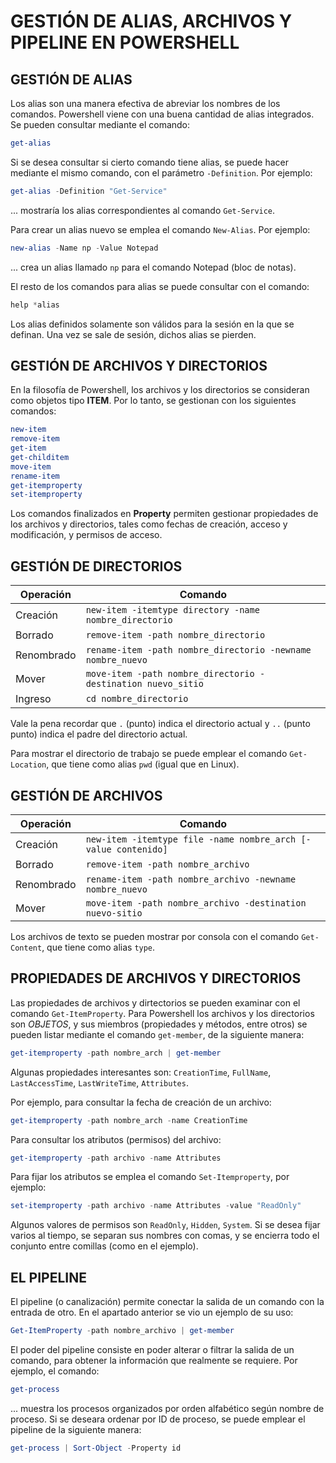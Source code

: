 # GESTIÓN DE ALIAS, ARCHIVOS Y PIPELINE EN POWERSHELL

## GESTIÓN DE ALIAS

Los alias son una manera efectiva de abreviar los nombres de los comandos.
Powershell viene con una buena cantidad de alias integrados. Se pueden
consultar mediante el comando:

```powershell
get-alias
```

Si se desea consultar si cierto comando tiene alias, se puede hacer mediante
el mismo comando, con el parámetro ``-Definition``. Por ejemplo:

```powershell
get-alias -Definition "Get-Service"
```

... mostraría los alias correspondientes al comando ``Get-Service``.

Para crear un alias nuevo se emplea el comando ``New-Alias``. Por ejemplo:

```powershell
new-alias -Name np -Value Notepad
```

... crea un alias llamado ``np`` para el comando Notepad (bloc de notas).

El resto de los comandos para alias se puede consultar con el comando:

```powershell
help *alias
```

Los alias definidos solamente son válidos para la sesión en la que se definan.
Una vez se sale de sesión, dichos alias se pierden.

## GESTIÓN DE ARCHIVOS Y DIRECTORIOS

En la filosofía de Powershell, los archivos y los directorios se consideran
como objetos tipo **ITEM**. Por lo tanto, se gestionan con los siguientes
comandos:

```powershell
new-item
remove-item
get-item
get-childitem
move-item
rename-item
get-itemproperty
set-itemproperty
```

Los comandos finalizados en **Property** permiten gestionar propiedades de los
archivos y directorios, tales como fechas de creación, acceso y modificación,
y permisos de acceso.

## GESTIÓN DE DIRECTORIOS

Operación | Comando
--------- | -------
Creación        | ``new-item -itemtype directory -name nombre_directorio``
Borrado         | ``remove-item -path nombre_directorio``
Renombrado      | ``rename-item -path nombre_directorio -newname nombre_nuevo``
Mover           | ``move-item -path nombre_directorio -destination nuevo_sitio``
Ingreso         | ``cd nombre_directorio``

Vale la pena recordar que ``.`` (punto) indica el directorio actual y ``..`` (punto
punto) indica el padre del directorio actual.

Para mostrar el directorio de trabajo se puede emplear el comando
``Get-Location``, que tiene como alias ``pwd`` (igual que en Linux).

## GESTIÓN DE ARCHIVOS

Operación | Comando
--------- | -------
Creación        | ``new-item -itemtype file -name nombre_arch [-value contenido]``
Borrado         | ``remove-item -path nombre_archivo``
Renombrado      | ``rename-item -path nombre_archivo -newname nombre_nuevo``
Mover           | ``move-item -path nombre_archivo -destination nuevo-sitio``

Los archivos de texto se pueden mostrar por consola con el comando
``Get-Content``, que tiene como alias ``type``.

## PROPIEDADES DE ARCHIVOS Y DIRECTORIOS

Las propiedades de archivos y dirtectorios se pueden examinar con el comando
``Get-ItemProperty``. Para Powershell los archivos y los directorios
son *OBJETOS*, y sus miembros (propiedades y métodos, entre otros) se pueden
listar mediante el comando ``get-member``, de la siguiente manera:

```powershell
get-itemproperty -path nombre_arch | get-member
```

Algunas propiedades interesantes son: ``CreationTime``, ``FullName``,
``LastAccessTime``, ``LastWriteTime``, ``Attributes``.

Por ejemplo, para consultar la fecha de creación de un archivo:

```powershell
get-itemproperty -path nombre_arch -name CreationTime
```

Para consultar los atributos (permisos) del archivo:

```powershell
get-itemproperty -path archivo -name Attributes
```

Para fijar los atributos se emplea el comando ``Set-Itemproperty``, por ejemplo:

```powershell
set-itemproperty -path archivo -name Attributes -value "ReadOnly"
```

Algunos valores de permisos son ``ReadOnly``, ``Hidden``, ``System``. Si se
desea fijar varios al tiempo, se separan sus nombres con comas,
y se encierra todo el conjunto entre comillas (como en el ejemplo).

## EL PIPELINE

El pipeline (o canalización) permite conectar la salida de un comando con la
entrada de otro. En el apartado anterior se vio un ejemplo de su uso:

```powershell
Get-ItemProperty -path nombre_archivo | get-member
```

El poder del pipeline consiste en poder alterar o filtrar la salida de un
comando, para obtener la información que realmente se requiere. Por ejemplo,
el comando:

```powershell
get-process
```

... muestra los procesos organizados por orden alfabético según nombre de
proceso. Si se deseara ordenar por ID de proceso, se puede emplear el pipeline
de la siguiente manera:

```powershell
get-process | Sort-Object -Property id
```
